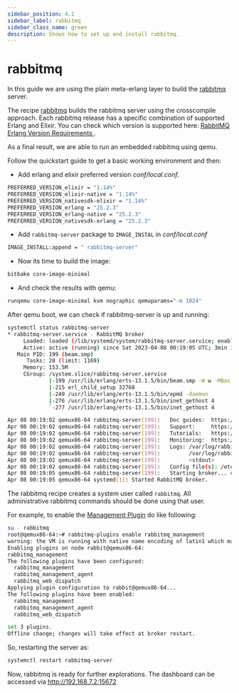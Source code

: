 ```yaml
---
sidebar_position: 4.1
sidebar_label: rabbitmq
sidebar_class_name: green
description: Shows how to set up and install rabbitmq.
---
```


# rabbitmq

In this guide we are using the plain meta-erlang layer to build the
[rabbitmq](https://www.rabbitmq.com/) server.

The recipe
[rabbitmq](https://github.com/meta-erlang/meta-erlang/blob/master/recipes-connectivity/rabbitmq/)
builds the rabbitmq server using the crosscompile approach. Each rabbitmq
release has a specific combination of supported Erlang and Elixir. You can check
which version is supported here:
[ RabbitMQ Erlang Version Requirements ](https://www.rabbitmq.com/which-erlang.html).

As a final result, we are able to run an embedded rabbitmq using qemu.

Follow the quickstart guide to get a basic working environment and then:

- Add erlang and elixir preferred version _conf/local.conf_.

```bash
PREFERRED_VERSION_elixir = "1.14%"
PREFERRED_VERSION_elixir-native = "1.14%"
PREFERRED_VERSION_nativesdk-elixir = "1.14%"
PREFERRED_VERSION_erlang = "25.2.3"
PREFERRED_VERSION_erlang-native = "25.2.3"
PREFERRED_VERSION_nativesdk-erlang = "25.2.3"
```

- Add `rabbitmq-server` package to `IMAGE_INSTAL` in _conf/local.conf_

```bash
IMAGE_INSTALL:append = " rabbitmq-server"
```

- Now its time to build the image:

```bash
bitbake core-image-minimal
```

- And check the results with qemu:

```bash
runqemu core-image-minimal kvm nographic qemuparams="-m 1024"
```

After qemu boot, we can check if rabbitmq-server is up and running:

```bash
systemctl status rabbitmq-server
* rabbitmq-server.service - RabbitMQ broker
     Loaded: loaded (/lib/systemd/system/rabbitmq-server.service; enabled; preset: enabled)
     Active: active (running) since Sat 2023-04-08 00:19:05 UTC; 3min 1s ago
   Main PID: 199 (beam.smp)
      Tasks: 28 (limit: 1169)
     Memory: 153.5M
     CGroup: /system.slice/rabbitmq-server.service
             |-199 /usr/lib/erlang/erts-13.1.5/bin/beam.smp -W w -MBas ageffcbf -MHas ageffcbf -MBlmbcs 512 -MHlmbcs 512 -MMmcs 30 -P 1048576 -t 5000000 -stbt db -zdbbl 128000 -sbwt none -sbwtdcpu none -sb...
             |-215 erl_child_setup 32768
             |-249 /usr/lib/erlang/erts-13.1.5/bin/epmd -daemon
             |-276 /usr/lib/erlang/erts-13.1.5/bin/inet_gethost 4
             `-277 /usr/lib/erlang/erts-13.1.5/bin/inet_gethost 4

Apr 08 00:19:02 qemux86-64 rabbitmq-server[199]:   Doc guides:  https://rabbitmq.com/documentation.html
Apr 08 00:19:02 qemux86-64 rabbitmq-server[199]:   Support:     https://rabbitmq.com/contact.html
Apr 08 00:19:02 qemux86-64 rabbitmq-server[199]:   Tutorials:   https://rabbitmq.com/getstarted.html
Apr 08 00:19:02 qemux86-64 rabbitmq-server[199]:   Monitoring:  https://rabbitmq.com/monitoring.html
Apr 08 00:19:02 qemux86-64 rabbitmq-server[199]:   Logs: /var/log/rabbitmq/rabbit@qemux86-64.log
Apr 08 00:19:02 qemux86-64 rabbitmq-server[199]:         /var/log/rabbitmq/rabbit@qemux86-64_upgrade.log
Apr 08 00:19:02 qemux86-64 rabbitmq-server[199]:         <stdout>
Apr 08 00:19:02 qemux86-64 rabbitmq-server[199]:   Config file(s): /etc/rabbitmq/rabbitmq.conf
Apr 08 00:19:05 qemux86-64 rabbitmq-server[199]:   Starting broker... completed with 0 plugins.
Apr 08 00:19:05 qemux86-64 systemd[1]: Started RabbitMQ broker.
```

The rabbitmq recipe creates a system user called `rabbitmq`. All administrative
rabbitmq commands should be done using that user.

For example, to enable the
[Management Plugin](https://rabbitmq.com/management.html) do like following:

```bash
su - rabbitmq
root@qemux86-64:~# rabbitmq-plugins enable rabbitmq_management
warning: the VM is running with native name encoding of latin1 which may cause Elixir to malfunction as it expects utf8. Please ensure your locale is set to UTF-8 (which can be verified by running "locale" i)
Enabling plugins on node rabbit@qemux86-64:
rabbitmq_management
The following plugins have been configured:
  rabbitmq_management
  rabbitmq_management_agent
  rabbitmq_web_dispatch
Applying plugin configuration to rabbit@qemux86-64...
The following plugins have been enabled:
  rabbitmq_management
  rabbitmq_management_agent
  rabbitmq_web_dispatch

set 3 plugins.
Offline change; changes will take effect at broker restart.
```

So, restarting the server as:

```bash
systemctl restart rabbitmq-server
```

Now, rabbitmq is ready for further explorations. The dashboard can be accessed
via http://192.168.7.2:15672

